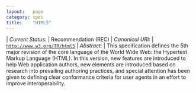 ```yaml
---
layout:   page
category: spec
title:    "HTML5"
---
```


| *Current Status:* | Recommendation (REC)
| *Canonical URI:* | [`http://www.w3.org/TR/html5`](http://www.w3.org/TR/html5)
| *Abstract:* | This specification defines the 5th major revision of the core language of the World Wide Web: the Hypertext Markup Language (HTML). In this version, new features are introduced to help Web application authors, new elements are introduced based on research into prevailing authoring practices, and special attention has been given to defining clear conformance criteria for user agents in an effort to improve interoperability.